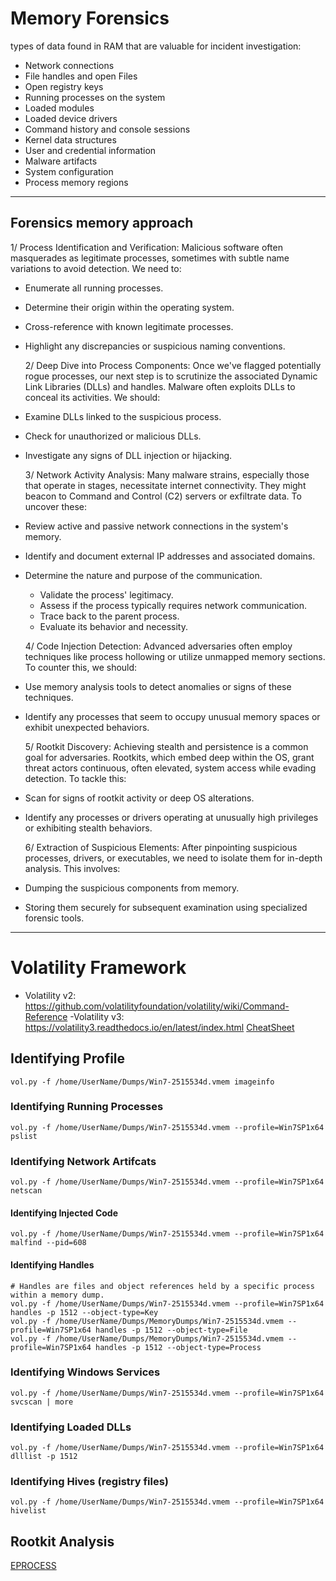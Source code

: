 # Memory Forensics

types of data found in RAM that are valuable for incident investigation:

- Network connections
- File handles and open Files
- Open registry keys
- Running processes on the system
- Loaded modules
- Loaded device drivers
- Command history and console sessions
- Kernel data structures
- User and credential information
- Malware artifacts
- System configuration
- Process memory regions


________________________________________________________________________________________

## Forensics memory approach
   1/ Process Identification and Verification: Malicious software often masquerades as legitimate processes, sometimes with subtle name variations to avoid detection. We need to:
   
- Enumerate all running processes.
- Determine their origin within the operating system.
- Cross-reference with known legitimate processes.
- Highlight any discrepancies or suspicious naming conventions.

   2/ Deep Dive into Process Components: Once we've flagged potentially rogue processes, our next step is to scrutinize the associated Dynamic Link Libraries (DLLs) and handles. Malware often exploits DLLs to conceal its activities. We should:
   
- Examine DLLs linked to the suspicious process.
- Check for unauthorized or malicious DLLs.
- Investigate any signs of DLL injection or hijacking.

  3/  Network Activity Analysis: Many malware strains, especially those that operate in stages, necessitate internet connectivity. They might beacon to Command and Control (C2) servers or exfiltrate data. To uncover these:
  
- Review active and passive network connections in the system's memory.
- Identify and document external IP addresses and associated domains.
- Determine the nature and purpose of the communication.
  - Validate the process' legitimacy.
  - Assess if the process typically requires network communication.
  - Trace back to the parent process.
  - Evaluate its behavior and necessity.

   4/ Code Injection Detection: Advanced adversaries often employ techniques like process hollowing or utilize unmapped memory sections. To counter this, we should:
   
- Use memory analysis tools to detect anomalies or signs of these techniques.
- Identify any processes that seem to occupy unusual memory spaces or exhibit unexpected behaviors.

   5/ Rootkit Discovery: Achieving stealth and persistence is a common goal for adversaries. Rootkits, which embed deep within the OS, grant threat actors continuous, often elevated, system access while evading detection. To tackle this:
   
- Scan for signs of rootkit activity or deep OS alterations.
- Identify any processes or drivers operating at unusually high privileges or exhibiting stealth behaviors.

  6/  Extraction of Suspicious Elements: After pinpointing suspicious processes, drivers, or executables, we need to isolate them for in-depth analysis. This involves:
  
- Dumping the suspicious components from memory.
- Storing them securely for subsequent examination using specialized forensic tools.


________________________________________________________________________________________

# Volatility Framework

- Volatility v2: https://github.com/volatilityfoundation/volatility/wiki/Command-Reference
-Volatility v3: https://volatility3.readthedocs.io/en/latest/index.html
[CheatSheet](https://blog.onfvp.com/post/volatility-cheatsheet/)

## Identifying Profile
```
vol.py -f /home/UserName/Dumps/Win7-2515534d.vmem imageinfo 
```
### Identifying Running Processes
```
vol.py -f /home/UserName/Dumps/Win7-2515534d.vmem --profile=Win7SP1x64 pslist
```
### Identifying Network Artifcats
```
vol.py -f /home/UserName/Dumps/Win7-2515534d.vmem --profile=Win7SP1x64 netscan
```
#### Identifying Injected Code
```
vol.py -f /home/UserName/Dumps/Win7-2515534d.vmem --profile=Win7SP1x64 malfind --pid=608
```
#### Identifying Handles
```
# Handles are files and object references held by a specific process within a memory dump.
vol.py -f /home/UserName/Dumps/Win7-2515534d.vmem --profile=Win7SP1x64 handles -p 1512 --object-type=Key
vol.py -f /home/UserName/Dumps/MemoryDumps/Win7-2515534d.vmem --profile=Win7SP1x64 handles -p 1512 --object-type=File
vol.py -f /home/UserName/Dumps/MemoryDumps/Win7-2515534d.vmem --profile=Win7SP1x64 handles -p 1512 --object-type=Process
```

### Identifying Windows Services
```
vol.py -f /home/UserName/Dumps/Win7-2515534d.vmem --profile=Win7SP1x64 svcscan | more
```

### Identifying Loaded DLLs
```
vol.py -f /home/UserName/Dumps/Win7-2515534d.vmem --profile=Win7SP1x64 dlllist -p 1512
```

### Identifying Hives (registry files)
```
vol.py -f /home/UserName/Dumps/Win7-2515534d.vmem --profile=Win7SP1x64 hivelist
```

## Rootkit Analysis
[EPROCESS](https://www.nirsoft.net/kernel_struct/vista/EPROCESS.html)

















